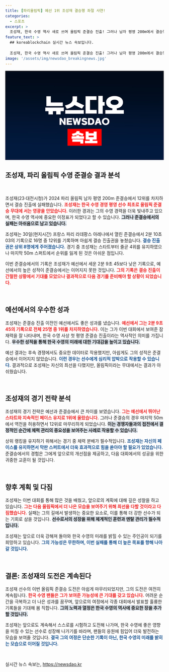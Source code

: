 ```yaml
---
title: [파리올림픽] 예선 1위 조성재 결승행 좌절 사연!
categories:
  - 스포츠
excerpt: >
  조성재, 한국 수영 역사 새로 쓰며 올림픽 준결승 진출! 그러나 남자 평영 200m에서 결승행은 아쉽게 실패. 0.14초 차이로 상위 8명 옆에서 맴돌다 최종 12위로 물러났다.
feature_text: >
  ## koreablockchain 실시간 뉴스 속보입니다.

  조성재, 한국 수영 역사 새로 쓰며 올림픽 준결승 진출! 그러나 남자 평영 200m에서 결승행은 아쉽게 실패. 0.14초 차이로 상위 8명 옆에서 맴돌다 최종 12위로 물러났다.
image: '/assets/img/newsdao_breakingnews.jpg'
---
```


<p><img src="/assets/img/newsdao_breakingnews.jpg" alt="koreablockchain 속보" /></p>

<h2 data-ke-size="size26">조성재, 파리 올림픽 수영 준결승 결과 분석</h2>

<p data-ke-size="size16">&nbsp;</p>

<p>조성재(23·대전시청)가 2024 파리 올림픽 남자 평영 200m 준결승에서 12위를 차지하면서 결승 진출에 실패했습니다. <b><span style="color: #ee2323;">조성재는 한국 수영 경영 평영 선수 최초로 올림픽 준결승 무대에 서는 영광을 안았습니다.</span></b> 이러한 경과는 그의 수영 경력을 더욱 빛내주고 있으며, 한국 수영 역사에 중요한 이정표가 되었다고 할 수 있습니다. <b><span style="background-color: #21538527;">그러나 준결승에서의 실패는 아쉬움으로 남고 있습니다.</span></b> </p>

<p>조성재는 30일(현지시간) 프랑스 파리 라데팡스 아레나에서 열린 준결승에서 2분 10초 03의 기록으로 16명 중 12위를 기록하며 아쉽게 결승 진출권을 놓쳤습니다. <b><span style="color: #1a5490;">결승 진출권은 상위 8명에게 주어졌습니다.</span></b> 경기 중 조성재는 스타트부터 줄곧 4위를 유지하였으나 마지막 50m 스퍼트에서 순위를 잃게 된 것은 아쉬운 점입니다. </p>

<p>이번 준결승에서의 기록은 조성재가 예선에서 세운 2분 9초 45보다 낮은 기록으로, 예선에서의 높은 성적이 준결승에서는 이어지지 못한 것입니다. <b><span style="color: #ee2323;">그의 기록은 결승 진출이 간절한 상황에서 기대를 모았으나 결과적으로 다음 경기를 준비해야 할 상황이 되었습니다.</span></b></p>

<p data-ke-size="size16">&nbsp;</p>

<h2 data-ke-size="size26">예선에서의 우수한 성과</h2>

<p>조성재는 준결승 진출 이전인 예선에서도 좋은 성과를 냈습니다. <b><span style="color: #ee2323;">예선에서 그는 2분 9초 45의 기록으로 전체 25명 중 1위를 차지하였습니다.</span></b> 이는 그가 이번 대회에서 보여준 잠재력을 잘 나타내며, 한국 수영 사상 첫 평영 준결승 진출이라는 역사적인 의미를 가집니다. <b><span style="background-color: #21538527;">우수한 성적을 통해 한국 수영의 미래에 대한 기대감을 높이고 있습니다.</span></b></p>

<p>예선 결과는 후속 경쟁에서도 중요한 데이터로 작용했지만, 아쉽게도 그의 성적은 준결승에서 이어지지 않았습니다. <b><span style="color: #1a5490;">이런 경우는 선수에게 심리적 압박으로 작용할 수 있습니다.</span></b> 결과적으로 조성재는 자신의 최선을 다했지만, 올림픽이라는 무대에서는 결과가 아쉬웠습니다.</p>

<p data-ke-size="size16">&nbsp;</p>

<h2 data-ke-size="size26">조성재의 경기 전략 분석</h2>

<p>조성재의 경기 전략은 예선과 준결승에서 큰 차이를 보였습니다. <b><span style="color: #ee2323;">그는 예선에서 뛰어난 스타트와 지속적인 페이스 유지로 1위에 올랐습니다.</span></b> 그러나 준결승의 경우 마지막 50m에서 역전을 허용하면서 12위로 마무리하게 되었습니다. <b><span style="background-color: #21538527;">이는 경쟁자들과의 접전에서 결정적인 순간에 체력 관리의 중요성을 보여주는 사례로 작용할 수 있습니다.</span></b></p>

<p>상위 랭킹을 유지하기 위해서는 경기 중 체력 분배가 필수적입니다. <b><span style="color: #1a5490;">조성재는 자신의 페이스를 유지하면서 막판 스퍼트에서 더욱 효과적으로 힘을 쏟아야 할 필요가 있었습니다.</span></b> 준결승에서의 경험은 그에게 앞으로의 개선점을 제공하고, 다음 대회에서의 성공을 위한 귀중한 교훈이 될 것입니다.</p>

<p data-ke-size="size16">&nbsp;</p>

<h2 data-ke-size="size26">향후 계획 및 다짐</h2>

<p>조성재는 이번 대회를 통해 많은 것을 배웠고, 앞으로의 계획에 대해 깊은 성찰을 하고 있습니다. <b><span style="color: #ee2323;">그는 다음 올림픽에서 더 나은 모습을 보여주기 위해 최선을 다할 것이라고 다짐했습니다.</span></b> 실패는 그의 길에서 발생하는 중요한 요소로, 이를 통해 더 강한 선수가 되는 기회로 삼을 것입니다. <b><span style="background-color: #21538527;">선수로서의 성장을 위해 체계적인 훈련과 멘탈 관리가 필수적입니다.</span></b></p>

<p>조성재는 앞으로 더욱 강해져 돌아와 한국 수영의 미래를 밝힐 수 있는 주인공이 되기를 희망하고 있습니다. <b><span style="color: #1a5490;">그의 가능성은 무한하며, 이번 실패를 통해 더 높은 목표를 향해 나아갈 것입니다.</span></b></p>

<p data-ke-size="size16">&nbsp;</p>

<h2 data-ke-size="size26">결론: 조성재의 도전은 계속된다</h2>

<p>조성재 선수의 이번 올림픽 준결승 도전은 아쉽게 마무리되었지만, 그의 도전은 여전히 계속됩니다. <b><span style="color: #ee2323;">한국 수영 팬들은 그가 보여준 가능성에 큰 기대를 갖고 있습니다.</span></b> 어려운 순간을 극복하고 더 나은 성과를 꿈꾸며, 앞으로의 여정에서 각종 대회에서 발표할 훌륭한 기록들을 기대해 봄 직합니다. <b><span style="background-color: #21538527;">그의 노력과 열정은 한국 수영의 역사에 중요한 장을 추가할 것입니다.</span></b> </p>

<p>조성재는 앞으로도 계속해서 스스로를 시험하고 도전해 나가며, 한국 수영에 좋은 영향을 미칠 수 있는 선수로 성장해 나가기를 바라며, 팬들의 응원에 힘입어 더욱 발전하는 모습을 보여줄 것입니다. <b><span style="color: #1a5490;">결국 그의 여정은 단순한 기록이 아닌, 한국 수영의 미래를 밝히는 모습으로 이어질 것입니다.</span></b></p>

<p data-ke-size="size16">&nbsp;</p>
실시간 뉴스 속보는, <a href="https://newsdao.kr" rel="dofollow">https://newsdao.kr</a>


